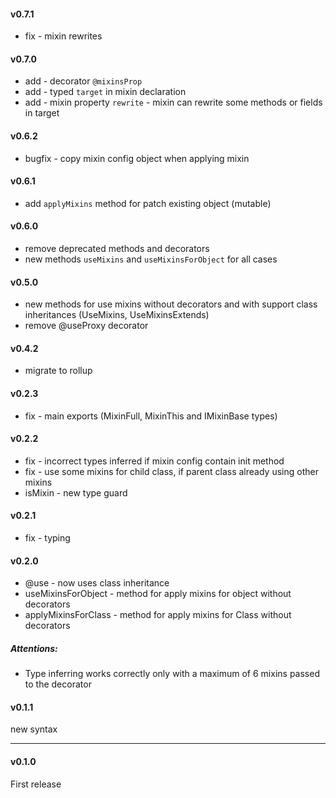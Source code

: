#### v0.7.1
- fix - mixin rewrites

#### v0.7.0
- add - decorator `@mixinsProp`
- add - typed `target` in mixin declaration
- add - mixin property `rewrite` - mixin can rewrite some methods or fields in target

#### v0.6.2
- bugfix - copy mixin config object when applying mixin

#### v0.6.1
- add `applyMixins` method for patch existing object (mutable)

#### v0.6.0
- remove deprecated methods and decorators
- new methods `useMixins` and `useMixinsForObject` for all cases

#### v0.5.0
- new methods for use mixins without decorators and with support class inheritances (UseMixins, UseMixinsExtends)
- remove @useProxy decorator

#### v0.4.2
- migrate to rollup

#### v0.2.3
- fix - main exports (MixinFull, MixinThis and IMixinBase types)

#### v0.2.2
- fix - incorrect types inferred if mixin config contain init method
- fix - use some mixins for child class, if parent class already using other mixins
- isMixin - new type guard

#### v0.2.1
- fix - typing

#### v0.2.0
- @use - now uses class inheritance
- useMixinsForObject - method for apply mixins for object without decorators
- applyMixinsForClass - method for apply mixins for Class without decorators

##### Attentions:
- Type inferring works correctly only with a maximum of 6 mixins passed to the decorator

#### v0.1.1
new syntax

---
#### v0.1.0
First release
